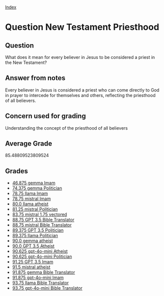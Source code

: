
[Index](../../index.md)
# Question New Testament Priesthood
## Question
What does it mean for every believer in Jesus to be considered a priest in the New Testament?

## Answer from notes
Every believer in Jesus is considered a priest who can come directly to God in prayer to intercede for themselves and others, reflecting the priesthood of all believers.

## Concern used for grading
Understanding the concept of the priesthood of all believers

## Average Grade
85.48809523809524

## Grades
 * [46.875 gemma Imam](../answers/gemma_Imam/New_Testament_Priesthood.md)
 * [74.375 gemma Politician](../answers/gemma_Politician/New_Testament_Priesthood.md)
 * [78.75 llama Imam](../answers/llama_Imam/New_Testament_Priesthood.md)
 * [78.75 mistral Imam](../answers/mistral_Imam/New_Testament_Priesthood.md)
 * [80.0 llama atheist](../answers/llama_atheist/New_Testament_Priesthood.md)
 * [81.25 mistral Politician](../answers/mistral_Politician/New_Testament_Priesthood.md)
 * [83.75 mistral 1.75 vectored](../answers/mistral_1.75_vectored/New_Testament_Priesthood.md)
 * [88.75 GPT 3.5 Bible Translator](../answers/GPT_3.5_Bible_Translator/New_Testament_Priesthood.md)
 * [88.75 mistral Bible Translator](../answers/mistral_Bible_Translator/New_Testament_Priesthood.md)
 * [89.375 GPT 3.5 Politician](../answers/GPT_3.5_Politician/New_Testament_Priesthood.md)
 * [89.375 llama Politician](../answers/llama_Politician/New_Testament_Priesthood.md)
 * [90.0 gemma atheist](../answers/gemma_atheist/New_Testament_Priesthood.md)
 * [90.0 GPT 3.5 Atheist](../answers/GPT_3.5_Atheist/New_Testament_Priesthood.md)
 * [90.625 gpt-4o-mini Atheist](../answers/gpt-4o-mini_Atheist/New_Testament_Priesthood.md)
 * [90.625 gpt-4o-mini Politician](../answers/gpt-4o-mini_Politician/New_Testament_Priesthood.md)
 * [91.25 GPT 3.5 Imam](../answers/GPT_3.5_Imam/New_Testament_Priesthood.md)
 * [91.5 mistral atheist](../answers/mistral_atheist/New_Testament_Priesthood.md)
 * [91.875 gemma Bible Translator](../answers/gemma_Bible_Translator/New_Testament_Priesthood.md)
 * [91.875 gpt-4o-mini Imam](../answers/gpt-4o-mini_Imam/New_Testament_Priesthood.md)
 * [93.75 llama Bible Translator](../answers/llama_Bible_Translator/New_Testament_Priesthood.md)
 * [93.75 gpt-4o-mini Bible Translator](../answers/gpt-4o-mini_Bible_Translator/New_Testament_Priesthood.md)

